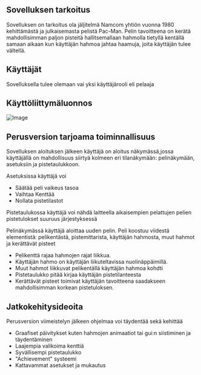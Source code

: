 **Sovelluksen tarkoitus**
------------------------

Sovelluksen on tarkoitus ola jäljitelmä Namcom yhtiön vuonna 1980 kehittämästä ja julkaisemasta pelistä Pac-Man. 
Pelin tavoitteena on kerätä mahdollisimman paljon pisteitä hallitsemallaan hahmolla tietyllä kentällä samaan aikaan kun käyttäjän hahmoa jahtaa haamuja, joita käyttäjän tulee vältellä.

**Käyttäjät**
-------------

Sovelluksella tulee olemaan vai yksi käyttäjärooli eli pelaaja

**Käyttöliittymäluonnos**
------------------------

![Image](Kayttoliittymaluonnos.jpg)

**Perusversion tarjoama toiminnallisuus**
-----------------------------------------

Sovelluksen aloituksen jälkeen käyttäjä on aloitus näkymässä,jossa käyttäjällä on mahdollisuus siirtyä kolmeen eri tilanäkymään: pelinäkymään, asetuksiin ja pistetaulukkoon.

Asetuksissa käyttäjä voi

* Säätää peli vaikeus tasoa
* Vaihtaa Kenttää
* Nollata pistetilastot

Pistetaulukossa käyttäjä voi nähdä laitteella aikaisempien pelattujen pelien pistetulokset suuruus järjestyksessä

Pelinäkymässä käyttäjä aloittaa uuden pelin. Peli koostuu viidestä elementistä: pelikentästä, pistemittarista, käyttäjän hahmosta, muut hahmot ja kerättävät pisteet  
* Pelikenttä rajaa hahmojen rajat liikkua.
* Käyttäjän hahmo on käyttäjän liikuteltavissa nuolinäppäimillä. 
* Muut hahmot liikkuvat pelikentällä käyttäjän hahmoa kohdti 
* Pistetaulukko pitää kirjaa käyttäjän pistetilanteesta
* Kerättävät pisteet toimivat käyttäjän tavoitteena saadakseen mahdollisimman korkean pistetuloksen.

**Jatkokehitysideoita**
----------------------

Perusversion viimeistelyn jälkeen ohjelmaa voi täydentää sekä kehittää
* Graafiset päivitykset kuten hahmojen animaatiot tai gui:n siistiminen ja täydentäminen
* Laajempia valikoima kenttiä
* Syvällisempi pistetaulukko
* "Achievement" systeemi
* Kattavammat asetukset ja mukautus
